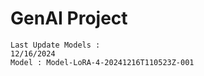 # GenAI Project 

``` plaintext
Last Update Models :
12/16/2024 
Model : Model-LoRA-4-20241216T110523Z-001
```
